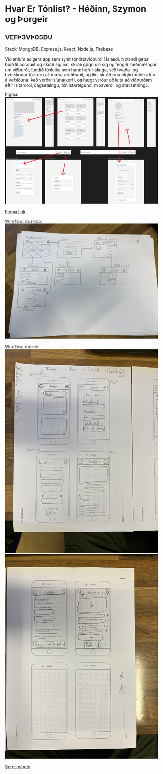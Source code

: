 # Hvar Er Tónlist? - Héðinn, Szymon og Þorgeir
## VEFÞ3VÞ05DU
Stack: MongoDB, Express.js, React, Node.js, Firebase <br> <br>
Við ætlum að gera app sem sýnir tónlistaviðburði í Íslandi. Notandi getur búið til account og skráð sig inn, skráð gögn um sig og fengið meðmælingar um viðburði, fundið tónleika sem hann hefur áhuga, séð hvaða- og hverskonar fólk eru að mæta á viðburði, og líka skráð sína eigin tónleika inn á vefsíðuna. Það verður síunarkerfi, og hægt verður að leita að viðburðum eftir leitarorði, dagsetningu, tónlistartegund, miðaverði, og staðsetningu.

Figma:
![alt text](https://github.com/SHTh-App23/HvarErTonlist/blob/main/Myndir/Screenshot%20(4).png)

[Figma link](https://www.figma.com/file/hmLHLiqnaKfYWJ4Ctm8CTS/HvarErTonlist?type=design&node-id=0%3A1&mode=design&t=2xE4WipAldwKl2Tm-1)

Wireflow, desktop:
![alt text](https://github.com/SHTh-App23/HvarErTonlist/blob/main/Myndir/wireflow_desktop.jpeg)

Wireflow, mobile:
![alt text](https://github.com/SHTh-App23/HvarErTonlist/blob/main/Myndir/wireflow_mobile1.jpeg)
![alt text](https://github.com/SHTh-App23/HvarErTonlist/blob/main/Myndir/wireflow_mobile2.jpeg)

[Screenshots](screenshots.md)
